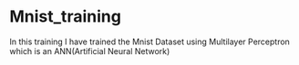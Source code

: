 # Mnist_training
In this training I have trained the Mnist Dataset using Multilayer Perceptron which is an ANN(Artificial Neural Network)
